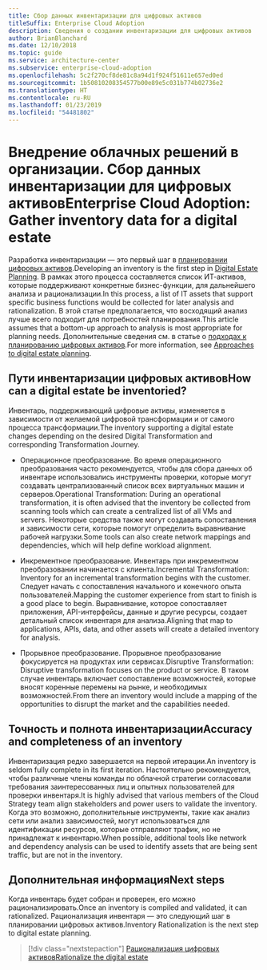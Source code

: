 ```yaml
---
title: Сбор данных инвентаризации для цифровых активов
titleSuffix: Enterprise Cloud Adoption
description: Сведения о создании инвентаризации для цифровых активов
author: BrianBlanchard
ms.date: 12/10/2018
ms.topic: guide
ms.service: architecture-center
ms.subservice: enterprise-cloud-adoption
ms.openlocfilehash: 5c2f270cf8de81c8a94d1f924f51611e657ed0ed
ms.sourcegitcommit: 1b50810208354577b00e89e5c031b774b02736e2
ms.translationtype: HT
ms.contentlocale: ru-RU
ms.lasthandoff: 01/23/2019
ms.locfileid: "54481802"
---
```

# <a name="enterprise-cloud-adoption-gather-inventory-data-for-a-digital-estate"></a><span data-ttu-id="4dfc3-103">Внедрение облачных решений в организации. Сбор данных инвентаризации для цифровых активов</span><span class="sxs-lookup"><span data-stu-id="4dfc3-103">Enterprise Cloud Adoption: Gather inventory data for a digital estate</span></span>

<span data-ttu-id="4dfc3-104">Разработка инвентаризации — это первый шаг в [планировании цифровых активов](overview.md).</span><span class="sxs-lookup"><span data-stu-id="4dfc3-104">Developing an inventory is the first step in [Digital Estate Planning](overview.md).</span></span> <span data-ttu-id="4dfc3-105">В рамках этого процесса составляется список ИТ-активов, которые поддерживают конкретные бизнес-функции, для дальнейшего анализа и рационализации.</span><span class="sxs-lookup"><span data-stu-id="4dfc3-105">In this process, a list of IT assets that support specific business functions would be collected for later analysis and rationalization.</span></span> <span data-ttu-id="4dfc3-106">В этой статье предполагается, что восходящий анализ лучше всего подходит для потребностей планирования.</span><span class="sxs-lookup"><span data-stu-id="4dfc3-106">This article assumes that a bottom-up approach to analysis is most appropriate for planning needs.</span></span> <span data-ttu-id="4dfc3-107">Дополнительные сведения см. в статье о [подходах к планированию цифровых активов](./approach.md).</span><span class="sxs-lookup"><span data-stu-id="4dfc3-107">For more information, see [Approaches to digital estate planning](./approach.md).</span></span>

## <a name="how-can-a-digital-estate-be-inventoried"></a><span data-ttu-id="4dfc3-108">Пути инвентаризации цифровых активов</span><span class="sxs-lookup"><span data-stu-id="4dfc3-108">How can a digital estate be inventoried?</span></span>

<span data-ttu-id="4dfc3-109">Инвентарь, поддерживающий цифровые активы, изменяется в зависимости от желаемой цифровой трансформации и от самого процесса трансформации.</span><span class="sxs-lookup"><span data-stu-id="4dfc3-109">The inventory supporting a digital estate changes depending on the desired Digital Transformation and corresponding Transformation Journey.</span></span>

- <span data-ttu-id="4dfc3-110">Операционное преобразование. Во время операционного преобразования часто рекомендуется, чтобы для сбора данных об инвентаре использовались инструменты проверки, которые могут создавать централизованный список всех виртуальных машин и серверов.</span><span class="sxs-lookup"><span data-stu-id="4dfc3-110">Operational Transformation: During an operational transformation, it is often advised that the inventory be collected from scanning tools which can create a centralized list of all VMs and servers.</span></span> <span data-ttu-id="4dfc3-111">Некоторые средства также могут создавать сопоставления и зависимости сети, которые помогут определить выравнивание рабочей нагрузки.</span><span class="sxs-lookup"><span data-stu-id="4dfc3-111">Some tools can also create network mappings and dependencies, which will help define workload alignment.</span></span>

- <span data-ttu-id="4dfc3-112">Инкрементное преобразование. Инвентарь при инкрементном преобразовании начинается с клиента.</span><span class="sxs-lookup"><span data-stu-id="4dfc3-112">Incremental Transformation: Inventory for an incremental transformation begins with the customer.</span></span> <span data-ttu-id="4dfc3-113">Следует начать с сопоставления начального и конечного опыта пользователей.</span><span class="sxs-lookup"><span data-stu-id="4dfc3-113">Mapping the customer experience from start to finish is a good place to begin.</span></span> <span data-ttu-id="4dfc3-114">Выравнивание, которое сопоставляет приложения, API-интерфейсы, данные и другие ресурсы, создает детальный список инвентаря для анализа.</span><span class="sxs-lookup"><span data-stu-id="4dfc3-114">Aligning that map to applications, APIs, data, and other assets will create a detailed inventory for analysis.</span></span>

- <span data-ttu-id="4dfc3-115">Прорывное преобразование. Прорывное преобразование фокусируется на продуктах или сервисах.</span><span class="sxs-lookup"><span data-stu-id="4dfc3-115">Disruptive Transformation: Disruptive transformation focuses on the product or service.</span></span> <span data-ttu-id="4dfc3-116">В таком случае инвентарь включает сопоставление возможностей, которые вносят коренные перемены на рынке, и необходимых возможностей.</span><span class="sxs-lookup"><span data-stu-id="4dfc3-116">From there an inventory would include a mapping of the opportunities to disrupt the market and the capabilities needed.</span></span>

## <a name="accuracy-and-completeness-of-an-inventory"></a><span data-ttu-id="4dfc3-117">Точность и полнота инвентаризации</span><span class="sxs-lookup"><span data-stu-id="4dfc3-117">Accuracy and completeness of an inventory</span></span>

<span data-ttu-id="4dfc3-118">Инвентаризация редко завершается на первой итерации.</span><span class="sxs-lookup"><span data-stu-id="4dfc3-118">An inventory is seldom fully complete in its first iteration.</span></span> <span data-ttu-id="4dfc3-119">Настоятельно рекомендуется, чтобы различные члены команды по облачной стратегии согласовали требования заинтересованных лиц и опытных пользователей для проверки инвентаря.</span><span class="sxs-lookup"><span data-stu-id="4dfc3-119">It is highly advised that various members of the Cloud Strategy team align stakeholders and power users to validate the inventory.</span></span> <span data-ttu-id="4dfc3-120">Когда это возможно, дополнительные инструменты, такие как анализ сети или анализ зависимостей, могут использоваться для идентификации ресурсов, которые отправляют трафик, но не принадлежат к инвентарю.</span><span class="sxs-lookup"><span data-stu-id="4dfc3-120">When possible, additional tools like network and dependency analysis can be used to identify assets that are being sent traffic, but are not in the inventory.</span></span>

## <a name="next-steps"></a><span data-ttu-id="4dfc3-121">Дополнительная информация</span><span class="sxs-lookup"><span data-stu-id="4dfc3-121">Next steps</span></span>

<span data-ttu-id="4dfc3-122">Когда инвентарь будет собран и проверен, его можно рационализировать.</span><span class="sxs-lookup"><span data-stu-id="4dfc3-122">Once an inventory is compiled and validated, it can rationalized.</span></span> <span data-ttu-id="4dfc3-123">Рационализация инвентаря — это следующий шаг в планировании цифровых активов.</span><span class="sxs-lookup"><span data-stu-id="4dfc3-123">Inventory Rationalization is the next step to digital estate planning.</span></span>

> [!div class="nextstepaction"]
> [<span data-ttu-id="4dfc3-124">Рационализация цифровых активов</span><span class="sxs-lookup"><span data-stu-id="4dfc3-124">Rationalize the digital estate</span></span>](rationalize.md)